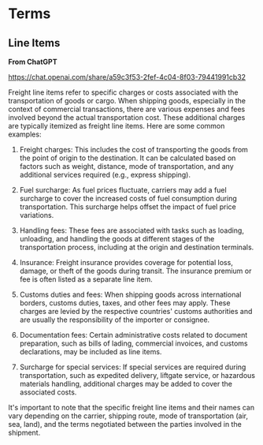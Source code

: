 # Terms

## Line Items

**From ChatGPT**

https://chat.openai.com/share/a59c3f53-2fef-4c04-8f03-79441991cb32

Freight line items refer to specific charges or costs associated with the transportation of goods or cargo. When shipping goods, especially in the context of commercial transactions, there are various expenses and fees involved beyond the actual transportation cost. These additional charges are typically itemized as freight line items. Here are some common examples:

1. Freight charges: This includes the cost of transporting the goods from the point of origin to the destination. It can be calculated based on factors such as weight, distance, mode of transportation, and any additional services required (e.g., express shipping).

2. Fuel surcharge: As fuel prices fluctuate, carriers may add a fuel surcharge to cover the increased costs of fuel consumption during transportation. This surcharge helps offset the impact of fuel price variations.

3. Handling fees: These fees are associated with tasks such as loading, unloading, and handling the goods at different stages of the transportation process, including at the origin and destination terminals.

4. Insurance: Freight insurance provides coverage for potential loss, damage, or theft of the goods during transit. The insurance premium or fee is often listed as a separate line item.

5. Customs duties and fees: When shipping goods across international borders, customs duties, taxes, and other fees may apply. These charges are levied by the respective countries' customs authorities and are usually the responsibility of the importer or consignee.

6. Documentation fees: Certain administrative costs related to document preparation, such as bills of lading, commercial invoices, and customs declarations, may be included as line items.

7. Surcharge for special services: If special services are required during transportation, such as expedited delivery, liftgate service, or hazardous materials handling, additional charges may be added to cover the associated costs.

It's important to note that the specific freight line items and their names can vary depending on the carrier, shipping route, mode of transportation (air, sea, land), and the terms negotiated between the parties involved in the shipment.
